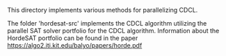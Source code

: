 This directory implements various methods for parallelizing CDCL. 

The folder 'hordesat-src' implements the CDCL algorithm utilizing the parallel SAT solver portfolio for the CDCL algorithm. Information about the HordeSAT portfolio can be found in the paper https://algo2.iti.kit.edu/balyo/papers/horde.pdf
